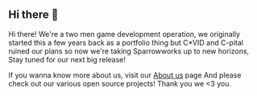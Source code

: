 ## Hi there 👋

Hi there! We're a two men game development operation, we originally started this a few years back as a portfolio thing but C*VID and C-pital ruined our plans so now we're taking Sparrowworks up to new horizons, Stay tuned for our next big release!

If you wanna know more about us, visit our [About us](https://sparrowworks.github.io/about/) page And please check out our various open source projects! Thank you we <3 you.
